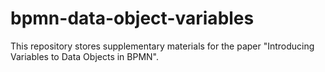 # bpmn-data-object-variables
This repository stores supplementary materials for the paper "Introducing Variables to Data Objects in BPMN".
